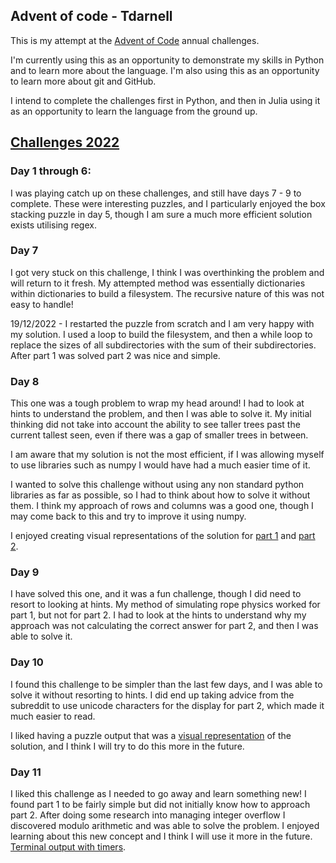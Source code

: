 ## Advent of code - Tdarnell

This is my attempt at the [Advent of Code](https://adventofcode.com) annual challenges.

I'm currently using this as an opportunity to demonstrate my skills in Python and to learn more about the language. I'm also using this as an opportunity to learn more about git and GitHub.

I intend to complete the challenges first in Python, and then in Julia using it as an opportunity to learn the language from the ground up.

## [Challenges 2022](puzzle_solutions/2022/)

### Day 1 through 6:

I was playing catch up on these challenges, and still have days 7 - 9 to complete. These were interesting puzzles, and I particularly enjoyed the box stacking puzzle in day 5, though I am sure a much more efficient solution exists utilising regex.

### Day 7

I got very stuck on this challenge, I think I was overthinking the problem and will return to it fresh. My attempted method was essentially dictionaries within dictionaries to build a filesystem. The recursive nature of this was not easy to handle!

19/12/2022 - I restarted the puzzle from scratch and I am very happy with my solution. I used a loop to build the filesystem, and then a while loop to replace the sizes of all subdirectories with the sum of their subdirectories. After part 1 was solved part 2 was nice and simple.

### Day 8

This one was a tough problem to wrap my head around! I had to look at hints to understand the problem, and then I was able to solve it. My initial thinking did not take into account the ability to see taller trees past the current tallest seen, even if there was a gap of smaller trees in between.

I am aware that my solution is not the most efficient, if I was allowing myself to use libraries such as numpy I would have had a much easier time of it.

I wanted to solve this challenge without using any non standard python libraries as far as possible, so I had to think about how to solve it without them. I think my approach of rows and columns was a good one, though I may come back to this and try to improve it using numpy.

I enjoyed creating visual representations of the solution for [part 1](outputs/2022/day8_part1_visible_trees.txt) and [part 2](outputs/2022/day8_part2_visualise.txt).

### Day 9

I have solved this one, and it was a fun challenge, though I did need to resort to looking at hints. My method of simulating rope physics worked for part 1, but not for part 2. I had to look at the hints to understand why my approach was not calculating the correct answer for part 2, and then I was able to solve it.

### Day 10

I found this challenge to be simpler than the last few days, and I was able to solve it without resorting to hints. I did end up taking advice from the subreddit to use unicode characters for the display for part 2, which made it much easier to read.

I liked having a puzzle output that was a [visual representation](outputs/2022/day10_part2_CRT.txt) of the solution, and I think I will try to do this more in the future.

### Day 11

I liked this challenge as I needed to go away and learn something new! I found part 1 to be fairly simple but did not initially know how to approach part 2. After doing some research into managing integer overflow I discovered modulo arithmetic and was able to solve the problem. I enjoyed learning about this new concept and I think I will use it more in the future. [Terminal output with timers](outputs/2022/day11_terminal_output.txt).
